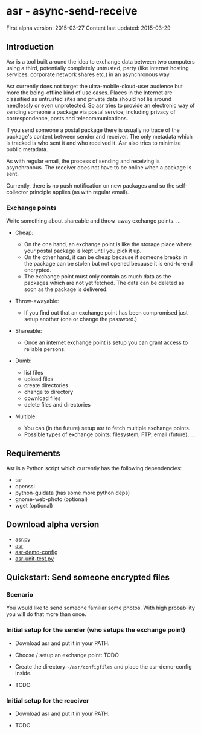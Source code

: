 asr - async-send-receive
========================

First alpha version: 2015-03-27
Content last updated: 2015-03-29


Introduction
------------
Asr is a tool built around the idea to exchange data between
two computers using a third, potentially completely untrusted, party
(like internet hosting services, corporate network shares etc.)
in an asynchronous way.

Asr currently does not target the ultra-mobile-cloud-user audience
but more the being-offline kind of use cases. Places in the Internet
are classified as untrusted sites and private data should not lie
around needlessly or even unprotected.
So asr tries to provide an electronic way of sending someone a
package via postal service; including privacy of correspondence,
posts and telecommunications.

If you send someone a postal package there is usually no trace of the
package's content between sender and receiver. The only metadata
which is tracked is who sent it and who received it. Asr also
tries to minimize public metadata.

As with regular email, the process of sending and receiving is
asynchronous. The receiver does not have to be online when a package
is sent.

Currently, there is no push notification on new packages
and so the self-collector principle applies (as with regular email).

### Exchange points

Write something about shareable and throw-away exchange points. ...

* Cheap:
    * On the one hand, an exchange point is like the storage place where your
      postal package is kept until you pick it up.
    * On the other hand, it can be cheap because if someone breaks in
      the package can be stolen but not opened because it is end-to-end encrypted.
    * The exchange point must only contain as much data as the packages which are
      not yet fetched. The data can be deleted as soon as the package is delivered.

* Throw-awayable:
    * If you find out that an exchange point has been compromised just setup another
      (one or change the password.)

* Shareable:
    * Once an internet exchange point is setup you can grant access to
      reliable persons.

* Dumb:
    * list files
    * upload files
    * create directories
    * change to directory
    * download files
    * delete files and directories

* Multiple:
    * You can (in the future) setup asr to fetch multiple exchange points.
    * Possible types of exchange points: filesystem, FTP, email (future), ...


Requirements
------------
Asr is a Python script which currently has the following dependencies:

- tar
- openssl
- python-guidata (has some more python deps)
- gnome-web-photo (optional)
- wget (optional)


Download alpha version
----------------------
* [asr.py](asr.py)
* [asr](asr)
* [asr-demo-config](asr-demo-config)
* [asr-unit-test.py](asr-unit-test.py)


Quickstart: Send someone encrypted files
----------------------------------------
### Scenario
You would like to send someone familiar some photos. With high probability
you will do that more than once.

### Initial setup for the sender (who setups the exchange point)
* Download asr and put it in your PATH.

* Choose / setup an exchange point: TODO

* Create the directory `~/asr/configfiles` and place the asr-demo-config inside.

* TODO

### Initial setup for the receiver
* Download asr and put it in your PATH.

* TODO
